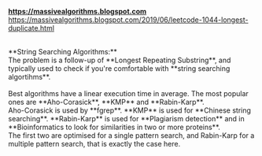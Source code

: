 **https://massivealgorithms.blogspot.com**
<br/>
https://massivealgorithms.blogspot.com/2019/06/leetcode-1044-longest-duplicate.html

<br/>
**String Searching Algorithms:**
<br/>
The problem is a follow-up of **Longest Repeating Substring**, and typically used to check if you're comfortable with **string searching algortihms**.
<br/>
<br/>
Best algorithms have a linear execution time in average.  The most popular ones are **Aho-Corasick**, **KMP** and **Rabin-Karp**.
<br/>
Aho-Corasick is used by **fgrep**.
**KMP** is used for **Chinese string searching**.
**Rabin-Karp** is used for **Plagiarism detection** and in **Bioinformatics to look for similarities in two or more proteins**.

<br/>
The first two are optimised for a single pattern search, and Rabin-Karp for a multiple pattern search, that is exactly the case here.
<br/>

